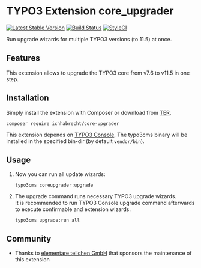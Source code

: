 # TYPO3 Extension core_upgrader

[![Latest Stable Version](https://img.shields.io/packagist/v/ichhabrecht/core-upgrader.svg)](https://packagist.org/packages/ichhabrecht/core-upgrader)
[![Build Status](https://img.shields.io/travis/WapplerSystems/core_upgrader/master.svg)](https://travis-ci.org/WapplerSystems/core_upgrader)
[![StyleCI](https://styleci.io/repos/263364343/shield?branch=master)](https://styleci.io/repos/263364343)

Run upgrade wizards for multiple TYPO3 versions (to 11.5) at once.

## Features

This extension allows to upgrade the TYPO3 core from v7.6 to v11.5 in one step.

## Installation

Simply install the extension with Composer or download from [TER](https://extensions.typo3.org/extension/core_upgrader/).

`composer require ichhabrecht/core-upgrader`

This extension depends on [TYPO3 Console](https://github.com/TYPO3-Console/TYPO3-Console).
The typo3cms binary will be installed in the specified bin-dir (by default `vendor/bin`).

## Usage

1. Now you can run all update wizards:

    `typo3cms coreupgrader:upgrade`

2. The upgrade command runs necessary TYPO3 upgrade wizards.\
   It is recommended to run TYPO3 Console upgrade command afterwards to execute confirmable and extension wizards.

    `typo3cms upgrade:run all`

## Community

- Thanks to [elementare teilchen GmbH](https://www.elementare-teilchen.de) that sponsors the maintenance of this extension
